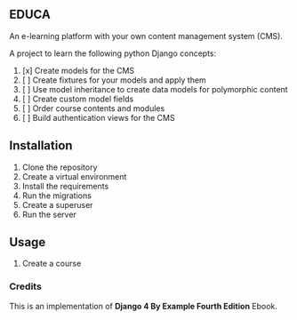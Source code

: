 ## EDUCA

An e-learning platform with your
own content management system (CMS). 

A project to learn the following python Django concepts:

1. [x] Create models for the CMS
2. [ ] Create fixtures for your models and apply them
3. [ ] Use model inheritance to create data models for polymorphic content 
4. [ ] Create custom model fields
5. [ ] Order course contents and modules
6. [ ] Build authentication views for the CMS


## Installation

1. Clone the repository
2. Create a virtual environment
3. Install the requirements
4. Run the migrations
5. Create a superuser
6. Run the server


## Usage

1. Create a course


### Credits

This is an implementation of **Django 4 By Example Fourth Edition** Ebook.
